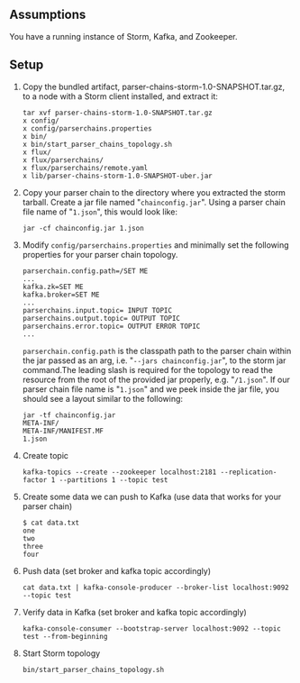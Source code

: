 ## Assumptions

You have a running instance of Storm, Kafka, and Zookeeper.

## Setup

1. Copy the bundled artifact, parser-chains-storm-1.0-SNAPSHOT.tar.gz, to a node with a Storm client installed, and extract it:
    ```
    tar xvf parser-chains-storm-1.0-SNAPSHOT.tar.gz
    x config/
    x config/parserchains.properties
    x bin/
    x bin/start_parser_chains_topology.sh
    x flux/
    x flux/parserchains/
    x flux/parserchains/remote.yaml
    x lib/parser-chains-storm-1.0-SNAPSHOT-uber.jar
    ```

1. Copy your parser chain to the directory where you extracted the storm tarball. Create a jar file named "`chainconfig.jar`". Using a 
parser chain file name of "`1.json`", this would look like:
    ```
    jar -cf chainconfig.jar 1.json
    ```

1. Modify `config/parserchains.properties` and minimally set the following properties for your parser chain topology.
    ```
    parserchain.config.path=/SET ME
    ...
    kafka.zk=SET ME
    kafka.broker=SET ME
    ...
    parserchains.input.topic= INPUT TOPIC
    parserchains.output.topic= OUTPUT TOPIC
    parserchains.error.topic= OUTPUT ERROR TOPIC
    ...
    ```

    `parserchain.config.path` is the classpath path to the parser chain within the jar passed as an arg, i.e. "`--jars chainconfig.jar`", 
    to the storm jar command.The leading slash is required for the topology to read the resource from the root of the provided jar properly, 
    e.g. "`/1.json`". If our parser chain file name is "`1.json`" and we peek inside the jar file, you should see a layout similar to the
    following:
    ```
    jar -tf chainconfig.jar
    META-INF/
    META-INF/MANIFEST.MF
    1.json
    ```

1. Create topic
    ```
    kafka-topics --create --zookeeper localhost:2181 --replication-factor 1 --partitions 1 --topic test
    ```

1. Create some data we can push to Kafka (use data that works for your parser chain)
    ```
    $ cat data.txt
    one
    two
    three
    four
   
    ```

1. Push data (set broker and kafka topic accordingly)
    ```
    cat data.txt | kafka-console-producer --broker-list localhost:9092 --topic test
    ```

1. Verify data in Kafka (set broker and kafka topic accordingly)
    ```
    kafka-console-consumer --bootstrap-server localhost:9092 --topic test --from-beginning
    ```

1. Start Storm topology
    ```
    bin/start_parser_chains_topology.sh
    ```

